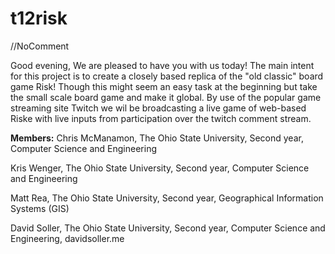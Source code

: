 
t12risk
=======

//NoComment

Good evening,
	We are pleased to have you with us today! The main intent for this project is to create a closely based replica of the "old classic" board game Risk! Though this might seem an easy task at the beginning but take the small scale board game and make it global. By use of the popular game streaming site Twitch we wil be broadcasting a live game of web-based Riske with live inputs from participation over the twitch comment stream.


**Members:**
Chris McManamon, The Ohio State University, Second year, Computer Science and Engineering

Kris Wenger, The Ohio State University, Second year, Computer Science and Engineering

Matt Rea, The Ohio State University, Second year, Geographical Information Systems (GIS)

David Soller, The Ohio State University, Second year, Computer Science and Engineering, davidsoller.me